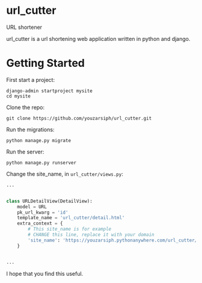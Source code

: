 # url_cutter

URL shortener

url_cutter is a url shortening web application written in python and django.

# Getting Started

First start a project:

```shell
django-admin startproject mysite
cd mysite
```

Clone the repo:

```shell
git clone https://github.com/youzarsiph/url_cutter.git
```

Run the migrations:

```shell
python manage.py migrate
```

Run the server:

```shell
python manage.py runserver
```

Change the site_name, in `url_cutter/views.py`:

```python
...


class URLDetailView(DetailView):
    model = URL
    pk_url_kwarg = 'id'
    template_name = 'url_cutter/detail.html'
    extra_context = {
        # This site_name is for example
        # CHANGE this line, replace it with your domain
        'site_name': 'https://youzarsiph.pythonanywhere.com/url_cutter/'
    }


...
```

I hope that you find this useful.
